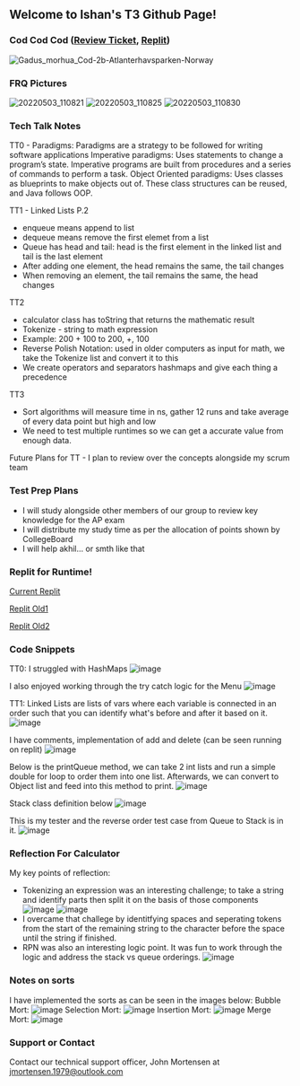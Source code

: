 ## Welcome to Ishan's T3 Github Page!

### Cod Cod Cod ([Review Ticket](https://github.com/iskapoor/ishan-trimester-tree/issues/1), [Replit](https://replit.com/@iskapoor/ishan-trimester-tree-1))
![Gadus_morhua_Cod-2b-Atlanterhavsparken-Norway](https://user-images.githubusercontent.com/86839713/158218256-044df80a-5e35-4ec9-ad4d-240a4e7ccbdd.jpg)

### FRQ Pictures
![20220503_110821](https://user-images.githubusercontent.com/86839713/166516022-f7902c27-150b-4e07-88c5-d483c7a6d2cf.jpg)
![20220503_110825](https://user-images.githubusercontent.com/86839713/166516027-83877ba1-ff77-48eb-9e23-460b13148eac.jpg)
![20220503_110830](https://user-images.githubusercontent.com/86839713/166516008-d9b99c01-7d5c-4b14-b955-b63ed78bf2b6.jpg)



### Tech Talk Notes

TT0 - Paradigms:
Paradigms are a strategy to be followed for writing software applications
Imperative paradigms: Uses statements to change a program’s state. Imperative programs are built from procedures and a series of commands to perform a task.
Object Oriented paradigms: Uses classes as blueprints to make objects out of. These class structures can be reused, and Java follows OOP.

TT1 - Linked Lists P.2
- enqueue means append to list
- dequeue means remove the first elemet from a list
- Queue has head and tail: head is the first element in the linked list and tail is the last element
- After adding one element, the head remains the same, the tail changes
- When removing an element, the tail remains the same, the head changes

TT2 
- calculator class has toString that returns the mathematic result
- Tokenize - string to math expression
- Example: 200 + 100 to 200, +, 100
- Reverse Polish Notation: used in older computers as input for math, we take the Tokenize list and convert it to this
- We create operators and separators hashmaps and give each thing a precedence

TT3
- Sort algorithms will measure time in ns, gather 12 runs and take average of every data point but high and low
- We need to test multiple runtimes so we can get a accurate value from enough data.

Future Plans for TT - I plan to review over the concepts alongside my scrum team 

### Test Prep Plans

- I will study alongside other members of our group to review key knowledge for the AP exam
- I will distribute my study time as per the allocation of points shown by CollegeBoard
- I will help akhil... or smth like that

### Replit for Runtime!

[Current Replit](https://replit.com/@iskapoor/ishan-trimester-tree-1)

[Replit Old1](https://replit.com/@iskapoor/ishan-trimester-tree#com/ishan/Menu.java)

[Replit Old2](https://replit.com/@iskapoor/t3-tt1-project#Main.java)


### Code Snippets

TT0: 
I struggled with HashMaps
![image](https://user-images.githubusercontent.com/86839713/158223086-cc536940-9fa4-43b4-9115-6dceacee3b4f.png)

I also enjoyed working through the try catch logic for the Menu
![image](https://user-images.githubusercontent.com/86839713/158223200-dfedcd51-0fa0-48a8-b0a0-7e074e28d5cb.png)

TT1:
Linked Lists are lists of vars where each variable is connected in an order such that you can identify what's before and after it based on it.
![image](https://user-images.githubusercontent.com/86839713/159311015-bd581e70-04ff-453a-b165-79c643620384.png)

I have comments, implementation of add and delete (can be seen running on replit)
![image](https://user-images.githubusercontent.com/86839713/159311431-186a1380-693d-44c7-9027-cf51a0a40055.png)

Below is the printQueue method, we can take 2 int lists and run a simple double for loop to order them into one list. Afterwards, we can convert to Object list and feed into this method to print. 
![image](https://user-images.githubusercontent.com/86839713/159311818-df6d44e0-b575-45ff-8138-4b406a02a3b1.png)

Stack class definition below
![image](https://user-images.githubusercontent.com/86839713/159312377-a8d537d8-65b9-47b1-915f-7267c1d64bd4.png)

This is my tester and the reverse order test case from Queue to Stack is in it. 
![image](https://user-images.githubusercontent.com/86839713/159312610-117e30c6-95d4-4af3-917d-8ee58464a08a.png)

### Reflection For Calculator

My key points of reflection:
- Tokenizing an expression was an interesting challenge; to take a string and identify parts then split it on the basis of those components
![image](https://user-images.githubusercontent.com/86839713/160671414-deaa69f4-545d-4786-9823-4ffb5f8a8f25.png)
![image](https://user-images.githubusercontent.com/86839713/160671516-737c5f26-0377-44fc-a282-6f830812becd.png)
- I overcame that challege by identitfying spaces and seperating tokens from the start of the remaining string to the character before the space until the string if finished.
- RPN was also an interesting logic point. It was fun to work through the logic and address the stack vs queue orderings.
![image](https://user-images.githubusercontent.com/86839713/160671681-2ea77a6e-0c8b-4aec-9b95-b1ed59918696.png)

### Notes on sorts
I have implemented the sorts as can be seen in the images below:
Bubble Mort:
![image](https://user-images.githubusercontent.com/86839713/161593820-e51e1302-e587-4e1e-bebe-923246c4b0d6.png)
Selection Mort:
![image](https://user-images.githubusercontent.com/86839713/161593947-b986b0be-c053-4f47-9fee-ed24c89e2cf6.png)
Insertion Mort:
![image](https://user-images.githubusercontent.com/86839713/161593988-a93e81d1-f15d-4307-9631-c98ed1a083fe.png)
Merge Mort:
![image](https://user-images.githubusercontent.com/86839713/161594020-ee873c49-915b-4f33-83d0-85e290a3ee43.png)


### Support or Contact

Contact our technical support officer, John Mortensen at jmortensen.1979@outlook.com
